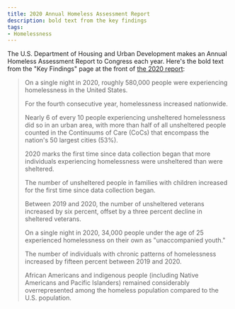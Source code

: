 ```yaml
---
title: 2020 Annual Homeless Assessment Report
description: bold text from the key findings
tags:
- Homelessness
---
```


The U.S. Department of Housing and Urban Development makes an Annual Homeless Assessment Report to Congress each year.  Here's the bold text from the "Key Findings" page at the front of [the 2020 report](https://www.huduser.gov/portal/sites/default/files/pdf/2020-AHAR-Part-1.pdf):

> On a single night in 2020, roughly 580,000 people were experiencing homelessness in the United States.
>
> For the fourth consecutive year, homelessness increased nationwide.
>
> Nearly 6 of every 10 people experiencing unsheltered homelessness did so in an urban area, with more than half of all unsheltered people counted in the Continuums of Care (CoCs) that encompass the nation's 50 largest cities (53%).
>
> 2020 marks the first time since data collection began that more individuals experiencing homelessness were unsheltered than were sheltered.
>
> The number of unsheltered people in families with children increased for the first time since data collection began.
>
> Between 2019 and 2020, the number of unsheltered veterans increased by six percent, offset by a three percent decline in sheltered veterans.
>
> On a single night in 2020, 34,000 people under the age of 25 experienced homelessness on their own as "unaccompanied youth."
>
> The number of individuals with chronic patterns of homelessness increased by fifteen percent between 2019 and 2020.
>
> African Americans and indigenous people (including Native Americans and Pacific Islanders) remained considerably overrepresented among the homeless population compared to the U.S. population.
